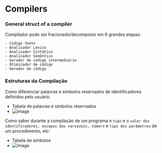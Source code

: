 # Compilers

### General struct of a compiler

Compilador pode ser fracionado/decomposto em 6 grandes etapas:

    - Codigo fonte
    - Analisador Léxico
    - Analisador Sintático
    - Analisador Semântico
    - Gerador de código intermediário
    - Otimizador de código
    - Gerador de código

### Estruturas da Compilação

Como diferenciar palavras e símbolos reservados de identificadores definidos pelo usuário.
- Tabela de palavras e simbolos reservados
- ![image](https://github.com/Thomaz-Peres/Study-Notes/assets/58439854/54af3b76-184a-4cd3-8350-1f8afce20a36)

Como saber durante a compilação de um programa o `tipo` e o `valor dos identificadores, escopos das variaveis, número` e `tipo dos parâmetros` de um procedimento, etc:
- Tabela de simbolos
- ![image](https://github.com/Thomaz-Peres/Study-Notes/assets/58439854/a1b2f89f-83d5-4e78-9054-e7bedd3794f5)